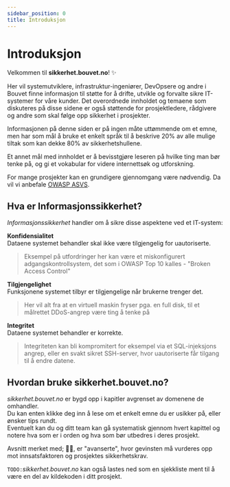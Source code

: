 ```yaml
---
sidebar_position: 0
title: Introduksjon
---
```


# Introduksjon

Velkommen til __sikkerhet.bouvet.no__! :sparkles:

Her vil systemutviklere, infrastruktur-ingeniører, DevOpsere og andre i Bouvet finne informasjon til støtte for å drifte, utvikle og forvalte sikre IT-systemer for våre kunder. Det overordnede innholdet og temaene som diskuteres på disse sidene er også støttende for prosjektledere, rådgivere og andre som skal følge opp sikkerhet i prosjekter.

Informasjonen på denne siden er på ingen måte uttømmende om et emne, men har som mål å bruke et enkelt språk til å beskrive 20% av alle mulige tiltak som kan dekke 80% av sikkerhetshullene.  

Et annet mål med innholdet er å bevisstgjøre leseren på hvilke ting man bør tenke på, og gi et vokabular for videre internettsøk og utforskning.

For mange prosjekter kan en grundigere gjennomgang være nødvendig. Da vil vi anbefale [OWASP ASVS](https://owasp.org/www-project-application-security-verification-standard/).

## Hva er Informasjonssikkerhet?

_Informasjonssikkerhet_ handler om å sikre disse aspektene ved et IT-system:

__Konfidensialitet__  
Dataene systemet behandler skal ikke være tilgjengelig for uautoriserte.
> Eksempel på utfordringer her kan være et miskonfigurert adgangskontrollsystem, det som i OWASP Top 10 kalles - "Broken Access Control"

__Tilgjengelighet__  
Funksjonene systemet tilbyr er tilgjengelige når brukerne trenger det.
> Her vil alt fra at en virtuell maskin fryser pga. en full disk, til et målrettet DDoS-angrep være ting å tenke på

__Integritet__  
Dataene systemet behandler er korrekte.
> Integriteten kan bli kompromitert for eksempel via et SQL-injeksjons angrep, eller en svakt sikret SSH-server, hvor uautoriserte får tilgang til å endre datene.

## Hvordan bruke sikkerhet.bouvet.no?

_sikkerhet.bouvet.no_ er bygd opp i kapitler avgrenset av domenene de omhandler.  
Du kan enten klikke deg inn å lese om et enkelt emne du er usikker på, eller ønsker tips rundt.  
Eventuelt kan du og ditt team kan gå systematisk gjennom hvert kapittel og notere hva som er i orden og hva som bør utbedres i deres prosjekt.  

Avsnitt merket med; 🧙‍♂️, er "avanserte", hvor gevinsten må vurderes opp mot innsatsfaktoren og prosjektes sikkerhetskrav.

`TODO:`_sikkerhet.bouvet.no_ kan også lastes ned som en sjekkliste ment til å være en del av kildekoden i ditt prosjekt.
